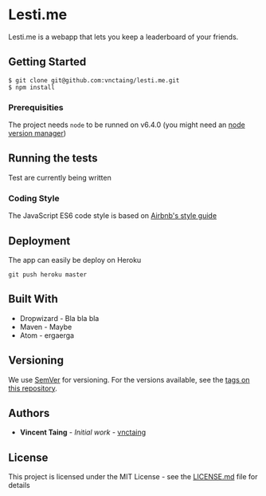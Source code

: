 # Lesti.me

Lesti.me is a webapp that lets you keep a leaderboard of your friends. 

## Getting Started

```
$ git clone git@github.com:vnctaing/lesti.me.git
$ npm install
```

### Prerequisities

The project needs `node` to be runned on v6.4.0 (you might need an [node version manager](https://github.com/tj/n))

## Running the tests

Test are currently being written

### Coding Style

The JavaScript ES6 code style is based on [Airbnb's style guide](https://github.com/airbnb/javascript)

## Deployment

The app can easily be deploy on Heroku

```
git push heroku master
```

## Built With

* Dropwizard - Bla bla bla
* Maven - Maybe
* Atom - ergaerga

## Versioning

We use [SemVer](http://semver.org/) for versioning. For the versions available, see the [tags on this repository](https://github.com/your/project/tags). 

## Authors

* **Vincent Taing** - *Initial work* - [vnctaing](https://github.com/PurpleBooth)

## License

This project is licensed under the MIT License - see the [LICENSE.md](LICENSE.md) file for details
